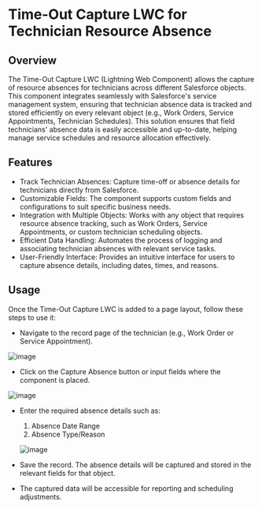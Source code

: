 # Time-Out Capture LWC for Technician Resource Absence

## Overview

The Time-Out Capture LWC (Lightning Web Component) allows the capture of resource absences for technicians across different Salesforce objects. This component integrates seamlessly with Salesforce's service management system, ensuring that technician absence data is tracked and stored efficiently on every relevant object (e.g., Work Orders, Service Appointments, Technician Schedules).
This solution ensures that field technicians' absence data is easily accessible and up-to-date, helping manage service schedules and resource allocation effectively.

## Features

- Track Technician Absences: Capture time-off or absence details for technicians directly from Salesforce.
- Customizable Fields: The component supports custom fields and configurations to suit specific business needs.
- Integration with Multiple Objects: Works with any object that requires resource absence tracking, such as Work Orders, Service Appointments, or custom technician scheduling objects.
- Efficient Data Handling: Automates the process of logging and associating technician absences with relevant service tasks.
- User-Friendly Interface: Provides an intuitive interface for users to capture absence details, including dates, times, and reasons.
  
## Usage

Once the Time-Out Capture LWC is added to a page layout, follow these steps to use it:

- Navigate to the record page of the technician (e.g., Work Order or Service Appointment).

![image](https://github.com/user-attachments/assets/541dabf9-2980-4b8e-9b5a-c8754a170ff2)

- Click on the Capture Absence button or input fields where the component is placed.

![image](https://github.com/user-attachments/assets/c528c0fd-0db2-4155-be3d-0c08087a0ce8)

- Enter the required absence details such as:
     1. Absence Date Range
     2. Absence Type/Reason

  ![image](https://github.com/user-attachments/assets/8358ea81-6b34-474b-91ad-22f600883b14)

- Save the record. The absence details will be captured and stored in the relevant fields for that object.
- The captured data will be accessible for reporting and scheduling adjustments.

